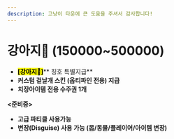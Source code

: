 ```yaml
---
description: 고냥이 타운에 큰 도움을 주셔서 감사합니다!
---
```


# 강아지🐶 (150000\~500000)

* <mark style="background-color:yellow;">**\[강아지🐶]**</mark>** 칭호  특별지급**&#x20;
* **커스텀 겉날개 스킨 (옵티파인 전용) 지급**
* **치장아이템 전용 수주권 1개**&#x20;

**<준비중>**

* **고급 파티클 사용가능**&#x20;
* **변장(Disguise) 사용 가능 (몹/동물/플레이어/아이템 변장)**&#x20;
